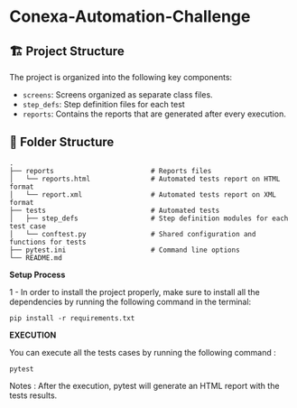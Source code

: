 # Conexa-Automation-Challenge

## 🏗️ Project Structure <a name="project-structure"></a>

The project is organized into the following key components:
- `screens`: Screens organized as separate class files.
- `step_defs`: Step definition files for each test
- `reports`: Contains the reports that are generated after every execution.

## 📁 Folder Structure <a name="folder-structure"></a>

    .
    ├── reports                        # Reports files
    │   └── reports.html               # Automated tests report on HTML format
    │   └── report.xml                 # Automated tests report on XML format
    ├── tests                          # Automated tests
    │   ├── step_defs                  # Step definition modules for each test case
    │   └── conftest.py                # Shared configuration and functions for tests
    ├── pytest.ini                     # Command line options
    └── README.md

**Setup Process**

1 - In order to install the project properly, make sure to install all the dependencies by running the following command in the terminal:

    pip install -r requirements.txt 


**EXECUTION**

You can execute all the tests cases by running the following command :

    pytest

Notes : After the execution, pytest will generate an HTML report with the tests results.
